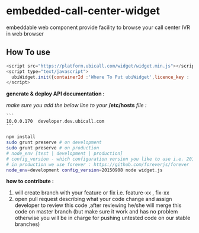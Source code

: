 # embedded-call-center-widget
embeddable web component provide facility to browse your call center IVR in web browser

## How To use
```javascript
<script src="https://platform.ubicall.com/widget/widget.min.js"></script>
<script type="text/javascript">
  ubiWidget.init({containerId :'Where To Put ubiWidget',licence_key : 'YOUR LICENSE KEY'});
</script>
```

**generate & deploy API documentation :**

  *make sure you add the below line to your* **/etc/hosts** *file :*

    ```
    10.0.0.170  developer.dev.ubicall.com
    ```

``` bash
npm install
sudo grunt preserve # on development
sudo grunt preserve # on production
# node_env [test | development | production]
# config_version - which configuration version you like to use i.e. 20150908
# in production we use forever : https://github.com/foreverjs/forever
node_env=development config_version=20150908 node widget.js
```
**how to contribute :**

1. will create branch with your feature or fix i.e. feature-xx , fix-xx
2. open pull request describing what your code change and assign developer to review this code ,after reviewing he/she will merge this code on master branch (but make sure it work and has no problem otherwise you will be in charge for pushing untested code on our stable branches)
